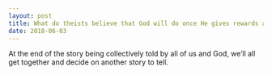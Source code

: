 ```yaml
---
layout: post
title: What do theists believe that God will do once He gives rewards and punishments to everyone, and every one settles in either heaven or hell?
date: 2018-06-03
---
```


<p>At the end of the story being collectively told by all of us and God, we’ll all get together and decide on another story to tell.</p>
